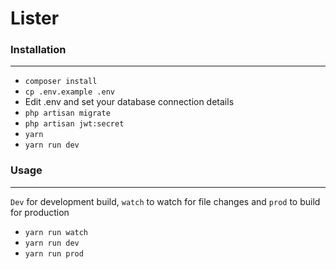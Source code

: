 # Lister

### Installation
---
* ```composer install```
* ```cp .env.example .env```
* Edit .env and set your database connection details
* ```php artisan migrate```
* ```php artisan jwt:secret```
* ```yarn```
* ```yarn run dev```

### Usage
---
```Dev``` for development build, ```watch``` to watch for file changes and ```prod``` to build for production
* ```yarn run watch```
* ```yarn run dev```
* ```yarn run prod```
